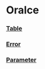 Oralce
===

### [Table](./table/README.md)
### [Error](./error.md)
### [Parameter](./parameter.md)
<br>
